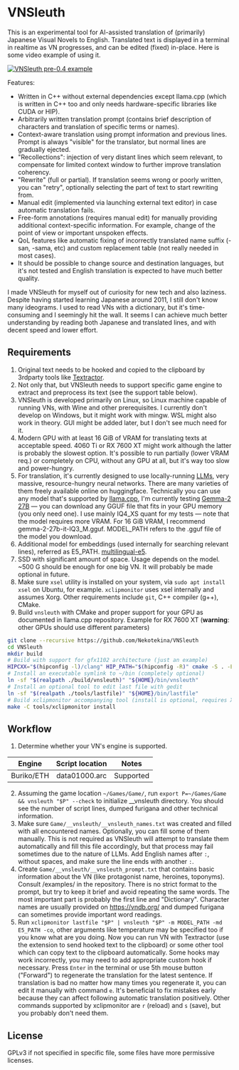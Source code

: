 # VNSleuth
This is an experimental tool for AI-assisted translation of (primarily) Japanese Visual Novels to English. Translated text is displayed in a terminal in realtime as VN progresses, and can be edited (fixed) in-place. Here is some video example of using it.

[![VNSleuth pre-0.4 example](https://img.youtube.com/vi/ae5iq6ImwtQ/0.jpg)](https://www.youtube.com/watch?v=ae5iq6ImwtQ)

Features:
- Written in C++ without external dependencies except llama.cpp (which is written in C++ too and only needs hardware-specific libraries like CUDA or HIP).
- Arbitrarily written translation prompt (contains brief description of characters and translation of specific terms or names).
- Context-aware translation using prompt information and previous lines. Prompt is always "visible" for the translator, but normal lines are gradually ejected.
- "Recollections": injection of very distant lines which seem relevant, to compensate for limited context window to further improve translation coherency.
- "Rewrite" (full or partial). If translation seems wrong or poorly written, you can "retry", optionally selecting the part of text to start rewriting from.
- Manual edit (implemented via launching external text editor) in case automatic translation fails.
- Free-form annotations (requires manual edit) for manually providing additional context-specific information. For example, change of the point of view or important unspoken effects.
- QoL features like automatic fixing of incorrectly translated name suffix (-san, -sama, etc) and custom replacement table (not really needed in most cases).
- It should be possible to change source and destination languages, but it's not tested and English translation is expected to have much better quality.

I made VNSleuth for myself out of curiosity for new tech and also laziness. Despite having started learning Japanese around 2011, I still don't know many ideograms. I used to read VNs with a dictionary, but it's time-consuming and I seemingly hit the wall. It seems I can achieve much better understanding by reading both Japanese and translated lines, and with decent speed and lower effort.

## Requirements
1. Original text needs to be hooked and copied to the clipboard by 3rdparty tools like [Textractor](https://github.com/Artikash/Textractor).
1. Not only that, but VNSleuth needs to support specific game engine to extract and preprocess its text (see the support table below).
1. VNSleuth is developed primarily on Linux, so Linux machine capable of running VNs, with Wine and other prerequisites. I currently don't develop on Windows, but it might work with mingw. WSL might also work in theory. GUI might be added later, but I don't see much need for it.
1. Modern GPU with at least 16 GiB of VRAM for translating texts at acceptable speed. 4060 Ti or RX 7600 XT might work although the latter is probably the slowest option. It's possible to run partially (lower VRAM req.) or completely on CPU, without any GPU at all, but it's way too slow and power-hungry.
1. For translation, it's currently designed to use locally-running [LLMs](https://en.wikipedia.org/wiki/Large_language_model), very massive, resource-hungry neural networks. There are many varieties of them freely available online on huggingface. Technically you can use any model that's supported by [llama.cpp](https://github.com/ggerganov/llama.cpp), I'm currently testing [Gemma-2 27B](https://huggingface.co/bartowski/gemma-2-27b-it-GGUF) — you can download any GGUF file that fits in your GPU memory (you only need one). I use mainly IQ4_XS quant for my tests — note that the model requires more VRAM. For 16 GiB VRAM, I recommend gemma-2-27b-it-IQ3_M.gguf. MODEL_PATH refers to the .gguf file of the model you download.
1. Additional model for embeddings (used internally for searching relevant lines), referred as E5_PATH. [multilingual-e5](https://huggingface.co/chris-code/multilingual-e5-large-Q8_0-GGUF).
1. SSD with significant amount of space. Usage depends on the model. ~500 G should be enough for one big VN. It will probably be made optional in future.
1. Make sure `xsel` utility is installed on your system, via `sudo apt install xsel` on Ubuntu, for example. `xclipmonitor` uses xsel internally and assumes Xorg. Other requirements include `git`, C++ compiler (g++), CMake.
1. Build `vnsleuth` with CMake and proper support for your GPU as documented in llama.cpp repository. Example for RX 7600 XT (**warning**: other GPUs should use different parameters)
```bash
git clone --recursive https://github.com/Nekotekina/VNSleuth
cd VNSleuth
mkdir build
# Build with support for gfx1102 architecture (just an example)
HIPCXX="$(hipconfig -l)/clang" HIP_PATH="$(hipconfig -R)" cmake -S . -B build -DGGML_HIPBLAS=ON -DAMDGPU_TARGETS=gfx1102 -DCMAKE_BUILD_TYPE=Release && cmake --build build --config Release -- -j $(nproc)
# Install an executable symlink to ~/bin (completely optional)
ln -sf "$(realpath ./build/vnsleuth)" "${HOME}/bin/vnsleuth"
# Install an optional tool to edit last file with gedit
ln -sf "$(realpath ./tools/lastfile)" "${HOME}/bin/lastfile"
# Build xclipmonitor accompanying tool (install is optional, requires XOrg and g++)
make -C tools/xclipmonitor install
```

## Workflow
1. Determine whether your VN's engine is supported.

| Engine | Script location | Notes |
|:-------:|:-------:|:-------:|
| Buriko/ETH | data01000.arc | Supported |

2. Assuming the game location `~/Games/Game/`, run `export P=~/Games/Game && vnsleuth "$P" --check` to initialize __vnsleuth directory. You should see the number of script lines, dumped furigana and other technical information.
2. Make sure `Game/__vnsleuth/__vnsleuth_names.txt` was created and filled with all encountered names. Optionally, you can fill some of them manually. This is not required as VNSleuth will attempt to translate them automatically and fill this file accordingly, but that process may fail sometimes due to the nature of LLMs. Add English names after `:`, without spaces, and make sure the line ends with another `:`.
2. Create `Game/__vnsleuth/__vnsleuth_prompt.txt` that contains basic information about the VN (like protagonist name, heroines, toponyms). Consult /examples/ in the repository. There is no strict format to the prompt, but try to keep it brief and avoid repeating the same words. The most important part is probably the first line and "Dictionary". Character names are usually provided on https://vndb.org/ and dumped furigana can sometimes provide important word readings.
2. Run `xclipmonitor lastfile "$P" | vnsleuth "$P" -m MODEL_PATH -md E5_PATH -co`, other arguments like temperature may be specified too if you know what are you doing. Now you can run VN with Textractor (use the extension to send hooked text to the clipboard) or some other tool which can copy text to the clipboard automatically. Some hooks may work incorrectly, you may need to add appropriate custom hook if necessary. Press `Enter` in the terminal or use 5th mouse button ("Forward") to regenerate the translation for the latest sentence. If translation is bad no matter how many times you regenerate it, you can edit it manually with command `e`. It's beneficial to fix mistakes early because they can affect following automatic translation positively. Other commands supported by xclipmonitor are `r` (reload) and `s` (save), but you probably don't need them.

## License
GPLv3 if not specified in specific file, some files have more permissive licenses.